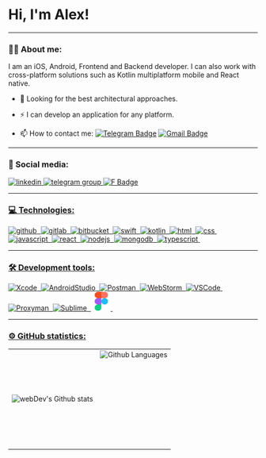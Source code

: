 # Hi, I'm Alex!

---

### :man_technologist: About me:

I am an iOS, Android, Frontend and Backend developer. I can also work with cross-platform solutions such as Kotlin multiplatform mobile and React native.

- :telescope: Looking for the best architectural approaches.

- :zap: I can develop an application for any platform.

- :mailbox: How to contact me: [![Telegram Badge](https://img.shields.io/badge/-sobolevalexander-blue?style=flat&logo=Telegram&logoColor=white)](https://t.me/Alexander_IOS_DEV) [![Gmail Badge](https://img.shields.io/badge/-Gmail-red?style=flat&logo=Gmail&logoColor=white)](mailto:sobolev.ios.developer@gmail.com)

---

### 🤝 Social media:

  <div id="badges">
    <a href="https://www.linkedin.com/in/aleksander-sobolev-ios-developer/" target="_blank">
      <img src="https://cdn-icons-png.flaticon.com/512/2504/2504799.png" width="40" height="40" alt="linkedin" />
    </a>
    <a href="https://t.me/Alexander_IOS_DEV" target="_blank">
      <img src="https://cdn-icons-png.flaticon.com/512/2111/2111646.png" width="40" height="40" alt="telegram group" />
    <a href="https://www.facebook.com/profile.php?id=100086559087040" target="_blank">
      <img src="https://cdn-icons-png.flaticon.com/512/5968/5968764.png" width="40" height="40" alt="F Badge"/>
  </div>

---

### 💻 Technologies:

<div>
  <img src="https://cdn-icons-png.flaticon.com/512/270/270798.png" title="github" alt="github" width="40" height="40"/>&nbsp
  <img src="https://cdn-icons-png.flaticon.com/512/5968/5968853.png" title="gitlab" alt="gitlab" width="40" height="40"/>&nbsp
  <img src="https://cdn-icons-png.flaticon.com/512/6125/6125001.png" title="bitbucket" alt="bitbucket" width="40" height="40"/>&nbsp
  <img src="https://cdn-icons-png.flaticon.com/512/668/668292.png" title="swift" alt="swift" width="40" height="40"/>&nbsp
  <img src="https://img.icons8.com/external-tal-revivo-color-tal-revivo/512/external-kotlin-a-cross-platform-statically-typed-general-purpose-programming-language-with-type-inference-logo-color-tal-revivo.png" title="kotlin" alt="kotlin" width="38" height="39"/>&nbsp
  <img src="https://cdn-icons-png.flaticon.com/128/1051/1051277.png" title="html" alt="html" width="40" height="40"/>&nbsp
  <img src="https://cdn-icons-png.flaticon.com/128/732/732190.png" title="css" alt="css" width="40" height="40"/>&nbsp
  <img src="https://cdn-icons-png.flaticon.com/512/1199/1199124.png" title="javascript" alt="javascript" width="40" height="40"/>&nbsp
  <img src="https://cdn-icons-png.flaticon.com/128/3459/3459528.png" title="react" alt="react" width="40" height="40"/>&nbsp
  <img src="https://www.javatpoint.com/js/nodejs/images/node-js-tutorial.png" title="nodejs" alt="nodejs" width="38" height="40"/>&nbsp
  <img src="https://img.icons8.com/color/512/mongodb.png" title="mongodb" alt="mongodb" width="42" height="42"/>&nbsp
  <img src="https://cdn-icons-png.flaticon.com/512/5968/5968381.png" title="typescript" alt="typescript" width="40" height="40"/>&nbsp;
</div>

---
      
 ### 🛠 Development tools:

<div>
  <img src="https://upload.wikimedia.org/wikipedia/en/5/56/Xcode_14_icon.png" title="Xcode" alt="Xcode" width="40" height="40"/>&nbsp;
  <img src="https://cdn.icon-icons.com/icons2/3053/PNG/512/android_studio_alt_macos_bigsur_icon_190395.png" title="AndroidStudio" alt="AndroidStudio" width="42" height="42"/>&nbsp;
  <img src="https://img.icons8.com/external-tal-revivo-color-tal-revivo/512/external-postman-is-the-only-complete-api-development-environment-logo-color-tal-revivo.png" title="Postman" alt="Postman" width="40" height="40"/>&nbsp;
  <img src="https://img.icons8.com/color/512/webstorm.png" title="WebStorm" alt="WebStorm" width="42" height="42"/>&nbsp;
  <img src="https://img.icons8.com/fluency/512/visual-studio.png" title="VSCode" alt="VSCode" width="40" height="40"/>&nbsp;
  <img src="https://res.cloudinary.com/crunchbase-production/image/upload/c_lpad,f_auto,q_auto:eco,dpr_1/gguu6mi2r2rzma7efuo9" title="Proxyman" alt="Proxyman" width="40" height="40"/>&nbsp;
  <img src="https://img.icons8.com/fluency/512/sublime-text.png" title="Sublime" alt="Sublime" width="42" height="42"/>&nbsp;
  <img src="https://github.com/devicons/devicon/blob/master/icons/figma/figma-original.svg" title="figma" alt="figma" width="40" height="38"/>&nbsp;
</div>

---
      
 ### ⚙️ GitHub statistics:

<table>
  <tr>
    <td>
      <img align="left" src="http://github-readme-streak-stats.herokuapp.com?user=Alexander-Sobolev&theme=dark&background=000000" alt="webDev's Github stats" />
    </td>
    <td>
      <img height="195px" align="right" alt="Github Languages" src="https://github-readme-stats-sigma-five.vercel.app/api/top-langs/?username=Alexander-Sobolev=compact&theme=vision-friendly-dark" />
    </td>
  </tr>
</table>
